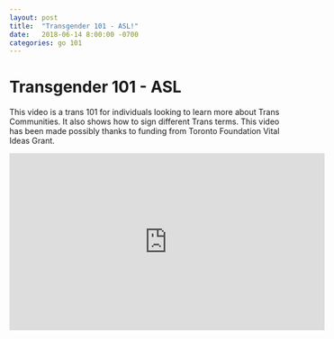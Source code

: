 ```yaml
---
layout: post
title:  "Transgender 101 - ASL!"
date:   2018-06-14 8:00:00 -0700
categories: go 101
---
```

# Transgender 101 - ASL

This video is a trans 101 for individuals looking to learn more about Trans Communities. It also shows how to sign different Trans terms. This video has been made possibly thanks to funding from Toronto Foundation Vital Ideas Grant.

<iframe width="560" height="315" src="https://www.youtube.com/embed/Bu8ZlW-2Nfc?rel=0" frameborder="0" allow="autoplay; encrypted-media" allowfullscreen></iframe>
